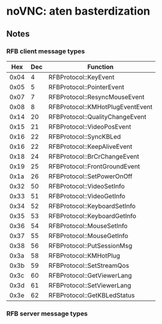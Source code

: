 # noVNC: aten basterdization

## Notes

### RFB client message types  

|  Hex   | Dec  |  Function                          |
|--------|------|------------------------------------|
|  0x04  |  4   |  RFBProtocol::KeyEvent             |
|  0x05  |  5   |  RFBProtocol::PointerEvent         |
|  0x07  |  7   |  RFBProtocol::ResyncMouseEvent     |
|  0x08  |  8   |  RFBProtocol::KMHotPlugEventEvent  |
|  0x14  |  20  |  RFBProtocol::QualityChangeEvent   |
|  0x15  |  21  |  RFBProtocol::VideoPosEvent        |
|  0x16  |  22  |  RFBProtocol::SyncKBLed            |
|  0x16  |  22  |  RFBProtocol::KeepAliveEvent       |
|  0x18  |  24  |  RFBProtocol::BrCrChangeEvent      |
|  0x19  |  25  |  RFBProtocol::FrontGroundEvent     |
|  0x1a  |  26  |  RFBProtocol::SetPowerOnOff        |
|  0x32  |  50  |  RFBProtocol::VideoSetInfo         |
|  0x33  |  51  |  RFBProtocol::VideoGetInfo         |
|  0x34  |  52  |  RFBProtocol::KeyboardSetInfo      |
|  0x35  |  53  |  RFBProtocol::KeyboardGetInfo      |
|  0x36  |  54  |  RFBProtocol::MouseSetInfo         |
|  0x37  |  55  |  RFBProtocol::MouseGetInfo         |
|  0x38  |  56  |  RFBProtocol::PutSessionMsg        |
|  0x3a  |  58  |  RFBProtocol::KMHotPlug            |
|  0x3b  |  59  |  RFBProtocol::SetStreamQos         |
|  0x3c  |  60  |  RFBProtocol::GetViewerLang        |
|  0x3d  |  61  |  RFBProtocol::SetViewerLang        |
|  0x3e  |  62  |  RFBProtocol::GetKBLedStatus       |

### RFB server message types  
